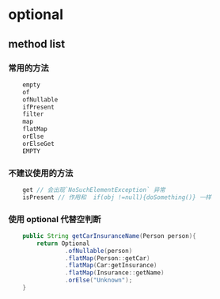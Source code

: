 # optional

## method list

### 常用的方法

```java
    empty
    of
    ofNullable
    ifPresent
    filter
    map
    flatMap
    orElse
    orElseGet
    EMPTY
```

### 不建议使用的方法

```java
    get // 会出现`NoSuchElementException` 异常
    isPresent // 作用和  if(obj !=null){doSomething()} 一样
```

### 使用 optional 代替空判断

```java
    public String getCarInsuranceName(Person person){
        return Optional
                .ofNullable(person)
                .flatMap(Person::getCar)
                .flatMap(Car:getInsurance)
                .flatMap(Insurance::getName)
                .orElse("Unknown");
    }
```
